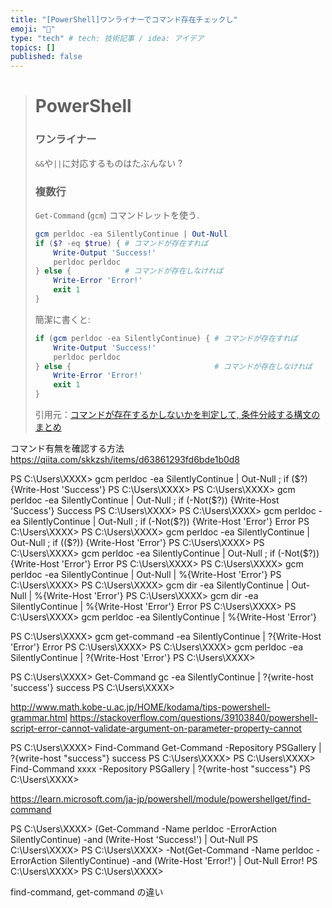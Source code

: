 ```yaml
---
title: "[PowerShell]ワンライナーでコマンド存在チェックし"
emoji: "📝"
type: "tech" # tech: 技術記事 / idea: アイデア
topics: []
published: false
---
```


> # PowerShell
> 
> ### ワンライナー
> `&&`や`||`に対応するものはたぶんない ?
> 
> ### 複数行
> 
> `Get-Command` (`gcm`) コマンドレットを使う.
> 
> ```powershell
> gcm perldoc -ea SilentlyContinue | Out-Null
> if ($? -eq $true) { # コマンドが存在すれば
>     Write-Output 'Success!'
>     perldoc perldoc
> } else {            # コマンドが存在しなければ
>     Write-Error 'Error!'
>     exit 1
> }
> ```
> 
> 簡潔に書くと:
> 
> ```powershell
> if (gcm perldoc -ea SilentlyContinue) { # コマンドが存在すれば
>     Write-Output 'Success!'
>     perldoc perldoc
> } else {                                # コマンドが存在しなければ
>     Write-Error 'Error!'
>     exit 1
> }
> ```
> 
> 引用元：[コマンドが存在するかしないかを判定して, 条件分岐する構文のまとめ](https://qiita.com/skkzsh/items/d63861293fd6bde1b0d8#powershell)

コマンド有無を確認する方法
https://qiita.com/skkzsh/items/d63861293fd6bde1b0d8

PS C:\Users\XXXX> gcm perldoc -ea SilentlyContinue | Out-Null ; if ($?) {Write-Host 'Success'}
PS C:\Users\XXXX>
PS C:\Users\XXXX> gcm perldoc -ea SilentlyContinue | Out-Null ; if (-Not($?)) {Write-Host 'Success'}
Success
PS C:\Users\XXXX>
PS C:\Users\XXXX> gcm perldoc -ea SilentlyContinue | Out-Null ; if (-Not($?)) {Write-Host 'Error'}
Error
PS C:\Users\XXXX>
PS C:\Users\XXXX> gcm perldoc -ea SilentlyContinue | Out-Null ; if (($?)) {Write-Host 'Error'}
PS C:\Users\XXXX>
PS C:\Users\XXXX> gcm perldoc -ea SilentlyContinue | Out-Null ; if (-Not($?)) {Write-Host 'Error'}
Error
PS C:\Users\XXXX>
PS C:\Users\XXXX> gcm perldoc -ea SilentlyContinue | Out-Null | %{Write-Host 'Error'}
PS C:\Users\XXXX>
PS C:\Users\XXXX> gcm dir -ea SilentlyContinue | Out-Null | %{Write-Host 'Error'}
PS C:\Users\XXXX> gcm dir -ea SilentlyContinue | %{Write-Host 'Error'}
Error
PS C:\Users\XXXX>
PS C:\Users\XXXX> gcm perldoc -ea SilentlyContinue | %{Write-Host 'Error'}


PS C:\Users\XXXX> gcm get-command -ea SilentlyContinue | ?{Write-Host 'Error'}
Error
PS C:\Users\XXXX>
PS C:\Users\XXXX> gcm perldoc -ea SilentlyContinue | ?{Write-Host 'Error'}
PS C:\Users\XXXX>


PS C:\Users\XXXX> Get-Command gc -ea SilentlyContinue | ?{write-host 'success'}
success
PS C:\Users\XXXX>

http://www.math.kobe-u.ac.jp/HOME/kodama/tips-powershell-grammar.html
https://stackoverflow.com/questions/39103840/powershell-script-error-cannot-validate-argument-on-parameter-property-cannot


PS C:\Users\XXXX> Find-Command Get-Command -Repository PSGallery | ?{write-host "success"}
success
PS C:\Users\XXXX>
PS C:\Users\XXXX> Find-Command xxxx -Repository PSGallery | ?{write-host "success"}
PS C:\Users\XXXX>

https://learn.microsoft.com/ja-jp/powershell/module/powershellget/find-command


PS C:\Users\XXXX> (Get-Command -Name perldoc -ErrorAction SilentlyContinue) -and (Write-Host 'Success!') | Out-Null
PS C:\Users\XXXX>
PS C:\Users\XXXX> -Not(Get-Command -Name perldoc -ErrorAction SilentlyContinue) -and (Write-Host 'Error!') | Out-Null
Error!
PS C:\Users\XXXX>
PS C:\Users\XXXX>



find-command, get-command の違い